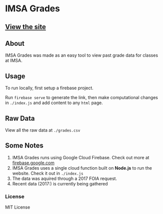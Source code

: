 # IMSA Grades
## [View the site](https://imsagrades.com)

## About
IMSA Grades was made as an easy tool to view past grade data for classes at IMSA.

## Usage
To run locally, first setup a firebase project.

Run `firebase serve` to generate the link, then make computational changes in `./index.js` and add content to any `html` page.

## Raw Data
View all the raw data at `./grades.csv`

## Some Notes
  1. IMSA Grades runs using Google Cloud Firebase. Check out more at [firebase.google.com](https://firebase.google.com)
  2. IMSA Grades uses a single cloud function built on **Node.js** to run the website. Check it out in  ```./index.js```
  3. The data was aquired through a 2017 FOIA request.
  4. Recent data (2017:) is currently being gathered

### License
MIT License
